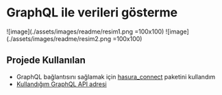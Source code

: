 # GraphQL ile verileri gösterme 

![image](./assets/images/readme/resim1.png =100x100) ![image](./assets/images/readme/resim2.png =100x100)


## Projede Kullanılan

- GraphQL bağlantısını sağlamak için [hasura_connect](https://pub.dev/packages/hasura_connect) paketini kullandım 
- [Kullandığım GraphQL API adresi](https://demo.saleor.io/graphql/)


